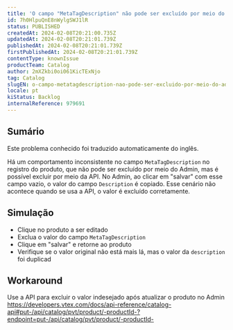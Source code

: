 ```yaml
---
title: 'O campo "MetaTagDescription" não pode ser excluído por meio do Admin'
id: 7h0HlpuQnE8nWylgSWJ1lR
status: PUBLISHED
createdAt: 2024-02-08T20:21:00.735Z
updatedAt: 2024-02-08T20:21:01.739Z
publishedAt: 2024-02-08T20:21:01.739Z
firstPublishedAt: 2024-02-08T20:21:01.739Z
contentType: knownIssue
productTeam: Catalog
author: 2mXZkbi0oi061KicTExNjo
tag: Catalog
slugEN: o-campo-metatagdescription-nao-pode-ser-excluido-por-meio-do-admin
locale: pt
kiStatus: Backlog
internalReference: 979691
---
```


## Sumário

<div class="alert alert-info">
  <p>Este problema conhecido foi traduzido automaticamente do inglês.</p>
</div>


Há um comportamento inconsistente no campo `MetaTagDescription` no registro do produto, que não pode ser excluído por meio do Admin, mas é possível excluir por meio da API. No Admin, ao clicar em "salvar" com esse campo vazio, o valor do campo `Description` é copiado. Esse cenário não acontece quando se usa a API, o valor é excluído corretamente.

## Simulação



- Clique no produto a ser editado
- Exclua o valor do campo `MetaTagDescription`
- Clique em "salvar" e retorne ao produto
- Verifique se o valor original não está mais lá, mas o valor da `description` foi duplicad

## Workaround


Use a API para excluir o valor indesejado após atualizar o produto no Admin
https://developers.vtex.com/docs/api-reference/catalog-api#put-/api/catalog/pvt/product/-productId-?endpoint=put-/api/catalog/pvt/product/-productId-




